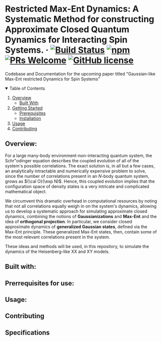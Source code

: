 # Restricted Max-Ent Dynamics: A Systematic Method for constructing Approximate Closed Quantum Dynamics for Interacting Spin Systems.  &middot; [![Build Status](https://img.shields.io/travis/npm/npm/latest.svg?style=flat-square)](https://github.com/licTomasPerez) [![npm](https://img.shields.io/npm/v/npm.svg?style=flat-square)](https://www.npmjs.com/package/npm) [![PRs Welcome](https://img.shields.io/badge/PRs-welcome-brightgreen.svg?style=flat-square)](http://makeapullrequest.com) [![GitHub license](https://img.shields.io/badge/license-MIT-blue.svg?style=flat-square)](https://github.com/your/your-project/blob/master/LICENSE)

Codebase and Documentation for the upcoming paper titled "Gaussian-like Max-Ent restricted Dynamics for Spin Systems"

<!-- TABLE OF CONTENTS -->
<details open="open">
  <summary>Table of Contents</summary>
  <ol>
    <li>
      <a href="#overview">Overview</a>
      <ul>
        <li><a href="#built-with">Built With</a></li>
      </ul>
    </li>
    <li>
      <a href="#getting-started">Getting Started</a>
      <ul>
        <li><a href="#prerequisites">Prerequisites</a></li>
        <li><a href="#installation">Installation</a></li>
      </ul>
    </li>
    <li><a href="#usage">Usage</a></li>
    <li><a href="#contributing">Contributing</a></li>

  </ol>
</details>

## Overview:

For a large many-body environment-non-interacting quantum system, the Schr\"odinger equation describes the coupled evolution of all of the system's possible correlations. The exact solution is, in all but a few cases, an analytically intractable and numerically expensive problem to solve, since the number of correlations present in an $N$-body quantum system, grows as ${\cal O}(\exp N)$. Hence, this coupled evolution implies that the configuration space of density states is a very intricate and complicated mathematical object. 

We circumvent this dramatic overhead in computational resources by noting that not all correlations equally weigh in on the system's dynamics, allowing us to develop a systematic approach for simulating approximate closed dynamics, combining the notions of **Gaussianizations** and **Max-Ent** and the idea of **orthogonal projection**. In particular, we consider closed approximate dynamics of **generalized Gaussian states**, defined via the Max-Ent principle.
These generalized Max-Ent states, then, contain some of the most relevant correlations present in the system. 

These ideas and methods will be used, in this repository, to simulate the dynamics of the Heisenberg-like XX and XY models. 

## Built with:

## Prerrequisites for use:

## Usage:

## Contributing

## Specifications
